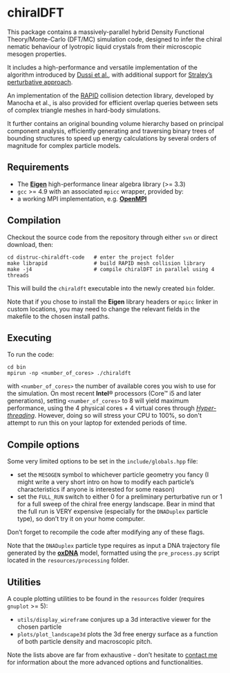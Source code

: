 # chiralDFT

This package contains a massively-parallel hybrid Density Functional Theory/Monte-Carlo (DFT/MC) simulation code, designed to infer the chiral nematic behaviour of lyotropic liquid crystals from their microscopic mesogen properties.

It includes a high-performance and versatile implementation of the algorithm introduced by [Dussi et al.](http://dx.doi.org/10.1103/PhysRevE.90.020503), with additional support for [Straley’s perturbative approach](http://dx.doi.org/10.1103/PhysRevA.14.1835).

An implementation of the [RAPID](http://dx.doi.org/10.1145/237170.237244) collision detection library, developed by Manocha et al., is also provided for efficient overlap queries between sets of complex triangle meshes in hard-body simulations.

It further contains an original bounding volume hierarchy based on principal component analysis, efficiently generating and traversing binary trees of bounding structures to speed up energy calculations by several orders of magnitude for complex particle models.



## Requirements

* The [**Eigen**](https://eigen.tuxfamily.org) high-performance linear algebra library (>= 3.3)
* `gcc` >= 4.9 with an associated `mpicc` wrapper, provided by:
* a working MPI implementation, e.g. [**OpenMPI**](https://www.open-mpi.org)



## Compilation

Checkout the source code from the repository through either `svn` or direct download, then:

~~~shell
cd distruc-chiraldft-code	# enter the project folder
make librapid	  			# build RAPID mesh collision library
make -j4					# compile chiralDFT in parallel using 4 threads
~~~

This will build the `chiraldft` executable into the newly created `bin` folder.

Note that if you chose to install the **Eigen** library headers or `mpicc` linker in custom locations, you may need to change the relevant fields in the makefile to the chosen install paths.



## Executing

To run the code:

~~~shell
cd bin
mpirun -np <number_of_cores> ./chiraldft
~~~

with `<number_of_cores>` the number of available cores you wish to use for the simulation.
On most recent **Intel**® processors (Core™ i5 and later generations), setting `<number_of_cores>` to 8 will yield maximum performance, using the 4 physical cores + 4 virtual cores through [*Hyper-threading*](https://en.wikipedia.org/wiki/Hyper-threading). However, doing so will stress your CPU to 100%, so don't attempt to run this on your laptop for extended periods of time.



## Compile options

Some very limited options to be set in the `include/globals.hpp` file:

* set the `MESOGEN` symbol to whichever particle geometry you fancy (I might write a very short intro on how to modify each particle’s characteristics if anyone is interested for some reason)
* set the `FULL_RUN` switch to either 0 for a preliminary perturbative run or 1 for a full sweep of the chiral free energy landscape. Bear in mind that the full run is VERY expensive (especially for the `DNADuplex` particle type), so don’t try it on your home computer.

Don’t forget to recompile the code after modifying any of these flags.

Note that the `DNADuplex` particle type requires as input a DNA trajectory file generated by the [**oxDNA**](https://sourceforge.net/projects/oxdna/) model, formatted using the `pre_process.py` script located in the `resources/processing` folder.



## Utilities

A couple plotting utilities to be found in the `resources` folder (requires `gnuplot` >= 5):

* `utils/display_wireframe` conjures up a 3d interactive viewer for the chosen particle
* `plots/plot_landscape3d` plots the 3d free energy surface as a function of both particle density and macroscopic pitch.

Note the lists above are far from exhaustive - don’t hesitate to [contact me](mailto:maxime.tortora@chem.ox.ac.uk) for information about the more advanced options and functionalities.
